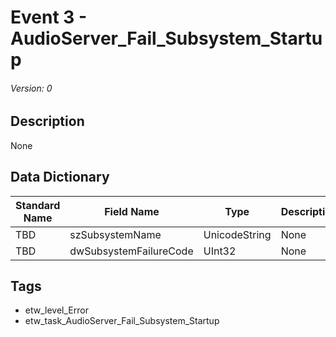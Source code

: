 # Event 3 - AudioServer_Fail_Subsystem_Startup
###### Version: 0

## Description
None

## Data Dictionary
|Standard Name|Field Name|Type|Description|Sample Value|
|---|---|---|---|---|
|TBD|szSubsystemName|UnicodeString|None|`None`|
|TBD|dwSubsystemFailureCode|UInt32|None|`None`|

## Tags
* etw_level_Error
* etw_task_AudioServer_Fail_Subsystem_Startup